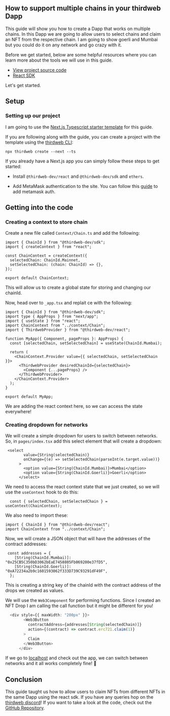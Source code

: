 ## How to support multiple chains in your thirdweb Dapp

This guide will show you how to create a Dapp that works on multiple chains. In this Dapp we are going to allow users to select chains and claim an NFT from the respective chain. I am going to show goerli and Mumbai but you could do it on any network and go crazy with it.

Before we get started, below are some helpful resources where you can learn more about the tools we will use in this guide.

* [View project source code](https://github.com/thirdweb-dev/examples/tree/main/typescript/multi-chain-dapp)
* [React SDK](https://portal.thirdweb.com/react)

Let's get started.

## Setup

### Setting up our project

I am going to use the [Next.js Typescript starter template](https://github.com/thirdweb-example/next-typescript-starter) for this guide.

If you are following along with the guide, you can create a project with the template using the [thirdweb CLI](https://github.com/thirdweb-dev/js/tree/main/packages/cli):

```
npx thirdweb create --next --ts
```

If you already have a Next.js app you can simply follow these steps to get started:

* Install `@thirdweb-dev/react` and `@thirdweb-dev/sdk` and `ethers`.

* Add MetaMask authentication to the site. You can follow this [guide](https://portal.thirdweb.com/guides/add-connectwallet-to-your-website) to add metamask auth.


## Getting into the code

### Creating a context to store chain

Create a new file called `Context/Chain.ts` and add the following:

```
import { ChainId } from "@thirdweb-dev/sdk";
import { createContext } from "react";

const ChainContext = createContext({
  selectedChain: ChainId.Mainnet,
  setSelectedChain: (chain: ChainId) => {},
});

export default ChainContext;
```

This will allow us to create a global state for storing and changing our chainId.


Now, head over to `_app.tsx` and replait ce with the following:

```
import { ChainId } from "@thirdweb-dev/sdk";
import type { AppProps } from "next/app";
import { useState } from "react";
import ChainContext from "../context/Chain";
import { ThirdwebProvider } from "@thirdweb-dev/react";

function MyApp({ Component, pageProps }: AppProps) {
  const [selectedChain, setSelectedChain] = useState(ChainId.Mumbai);

  return (
    <ChainContext.Provider value={{ selectedChain, setSelectedChain }}>
      <ThirdwebProvider desiredChainId={selectedChain}>
        <Component {...pageProps} />
      </ThirdwebProvider>
    </ChainContext.Provider>
  );
}

export default MyApp;
```


We are adding the react context here, so we can access the state everywhere!

### Creating dropdown for networks

We will create a simple dropdown for users to switch between networks. So, in `pages/index.tsx` add this select element that will create a dropdown:

```
 <select
        value={String(selectedChain)}
        onChange={(e) => setSelectedChain(parseInt(e.target.value))}
      >
        <option value={String(ChainId.Mumbai)}>Mumbai</option>
        <option value={String(ChainId.Goerli)}>Goerli</option>
      </select>
``` 

We need to access the react context state that we just created, so we will use the `useContext` hook to do this:

```
  const { selectedChain, setSelectedChain } = useContext(ChainContext);
```


We also need to import these:

```
import { ChainId } from "@thirdweb-dev/react";
import ChainContext from "../context/Chain";
```

Now, we will create a JSON object that will have the addresses of the contract addresses:

```
 const addresses = {
    [String(ChainId.Mumbai)]: "0x25CB5C350bD3062bEaE7458805Fb069200e37fD5",
    [String(ChainId.Goerli)]: "0xA72234a2b9c1601593062f333D739C93291dF49F",
  };
```

This is creating a string key of the chainId with the contract address of the drops we created as values.

We will use the `Web3Component` for performing functions. Since I created an NFT Drop I am calling the call function but it might be different for you!

```ts
  <div style={{ maxWidth: "200px" }}>
        <Web3Button
          contractAddress={addresses[String(selectedChain)]}
          action={(contract) => contract.erc721.claim(1)}
        >
          Claim
        </Web3Button>
      </div>
```


If we go to [localhost](http://localhost:3000/) and check out the app, we can switch between networks and it all works completely fine! 🎉


## Conclusion
This guide taught us how to allow users to claim NFTs from different NFTs in the same Dapp using the react sdk. If you have any queries hop on the [thirdweb discord](https://discord.gg/thirdweb)! If you want to take a look at the code, check out the [GitHub Repository](https://github.com/thirdweb-dev/examples/tree/main/typescript/multi-chain-dapp).
